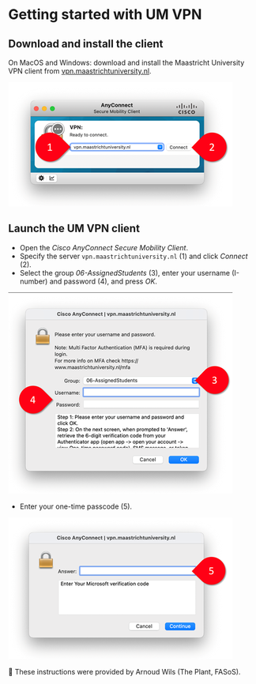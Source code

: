 # **Getting started with UM VPN**

## Download and install the client

On MacOS and Windows: download and install the Maastricht University VPN client from [vpn.maastrichtuniversity.nl](http://vpn.maastrichtuniversity.nl).

![image.png](../screenshots_dsri/image-bfaa1120-2cce-4cf8-bb81-aef78efb38db.png)

## Launch the UM VPN client

- Open the *Cisco AnyConnect Secure Mobility Client*.
- Specify the server `vpn.maastrichtuniversity.nl` (1) and click *Connect* (2).
- Select the group *06-AssignedStudents* (3), enter your username (I-number) and password (4), and press *OK*.

![image.png](../screenshots_dsri/image-95712b24-4215-4e67-9579-842478262805.png)

- Enter your one-time passcode (5).

![image.png](../screenshots_dsri/image-c77c660a-fb92-45eb-8d3b-20bfd30dcfbe.png)

🙌 These instructions were provided by Arnoud Wils (The Plant, FASoS). 